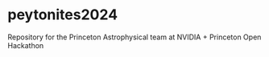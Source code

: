 # peytonites2024
Repository for the Princeton Astrophysical team at  NVIDIA + Princeton Open Hackathon 
